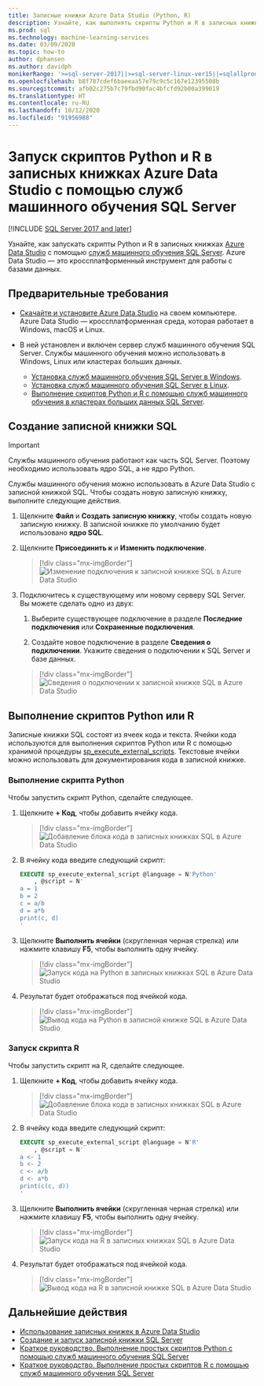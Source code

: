 ```yaml
---
title: Записные книжки Azure Data Studio (Python, R)
description: Узнайте, как выполнять скрипты Python и R в записных книжках Azure Data Studio с помощью служб машинного обучения SQL Server.
ms.prod: sql
ms.technology: machine-learning-services
ms.date: 03/09/2020
ms.topic: how-to
author: dphansen
ms.author: davidph
monikerRange: '>=sql-server-2017||>=sql-server-linux-ver15||=sqlallproducts-allversions'
ms.openlocfilehash: b8f787cdef6baeeaa57e79c9c5c167e12395508b
ms.sourcegitcommit: afb02c275b7c79fbd90fac4bfcfd92b00a399019
ms.translationtype: HT
ms.contentlocale: ru-RU
ms.lasthandoff: 10/12/2020
ms.locfileid: "91956988"
---
```

# <a name="run-python-and-r-scripts-in-azure-data-studio-notebooks-with-sql-server-machine-learning-services"></a>Запуск скриптов Python и R в записных книжках Azure Data Studio с помощью служб машинного обучения SQL Server
[!INCLUDE [SQL Server 2017 and later](../../includes/applies-to-version/sqlserver2017.md)]

Узнайте, как запускать скрипты Python и R в записных книжках [Azure Data Studio](../../azure-data-studio/what-is.md) с помощью [служб машинного обучения SQL Server](../sql-server-machine-learning-services.md). Azure Data Studio — это кроссплатформенный инструмент для работы с базами данных.

## <a name="prerequisites"></a>Предварительные требования

- [Скачайте и установите Azure Data Studio](../../azure-data-studio/download-azure-data-studio.md) на своем компьютере. Azure Data Studio — кроссплатформенная среда, которая работает в Windows, macOS и Linux.

- В ней установлен и включен сервер служб машинного обучения SQL Server. Службы машинного обучения можно использовать в Windows, Linux или кластерах больших данных.

  - [Установка служб машинного обучения SQL Server в Windows](sql-machine-learning-services-windows-install.md).
  - [Установка служб машинного обучения SQL Server в Linux](../../linux/sql-server-linux-setup-machine-learning.md).
  - [Выполнение скриптов Python и R с помощью служб машинного обучения в кластерах больших данных SQL Server](../../big-data-cluster/machine-learning-services.md).

## <a name="create-a-sql-notebook"></a>Создание записной книжки SQL

> [!IMPORTANT]
> Службы машинного обучения работают как часть SQL Server. Поэтому необходимо использовать ядро SQL, а не ядро Python.

Службы машинного обучения можно использовать в Azure Data Studio с записной книжкой SQL. Чтобы создать новую записную книжку, выполните следующие действия.

1. Щелкните **Файл** и **Создать записную книжку**, чтобы создать новую записную книжку. В записной книжке по умолчанию будет использовано **ядро SQL**.

1. Щелкните **Присоединить к** и **Изменить подключение**. 

    > [!div class="mx-imgBorder"]
    > ![Изменение подключения к записной книжке SQL в Azure Data Studio](media/ads-attach-to-connection.png)
    
1. Подключитесь к существующему или новому серверу SQL Server. Вы можете сделать одно из двух:

    1. Выберите существующее подключение в разделе **Последние подключения** или **Сохраненные подключения**.

    1. Создайте новое подключение в разделе **Сведения о подключении**. Укажите сведения о подключении к SQL Server и базе данных.

    > [!div class="mx-imgBorder"]
    > ![Сведения о подключении к записной книжке SQL в Azure Data Studio](media/ads-connection-details.png)  

## <a name="run-python-or-r-scripts"></a>Выполнение скриптов Python или R

Записные книжки SQL состоят из ячеек кода и текста. Ячейки кода используются для выполнения скриптов Python или R с помощью хранимой процедуры [sp_execute_external_scripts](../../relational-databases/system-stored-procedures/sp-execute-external-script-transact-sql.md). Текстовые ячейки можно использовать для документирования кода в записной книжке.

### <a name="run-a-python-script"></a>Выполнение скрипта Python

Чтобы запустить скрипт Python, сделайте следующее.

1. Щелкните **+ Код**, чтобы добавить ячейку кода.

    > [!div class="mx-imgBorder"]
    > ![Добавление блока кода в записных книжках SQL в Azure Data Studio](media/ads-add-code.png)  

1. В ячейку кода введите следующий скрипт:

    ```sql
    EXECUTE sp_execute_external_script @language = N'Python'
        , @script = N'
    a = 1
    b = 2
    c = a/b
    d = a*b
    print(c, d)
    '
    ```

1. Щелкните **Выполнить ячейки** (скругленная черная стрелка) или нажмите клавишу **F5**, чтобы выполнить одну ячейку.

    > [!div class="mx-imgBorder"]
    > ![Запуск кода на Python в записных книжках SQL в Azure Data Studio](media/ads-run-python.png)  

1. Результат будет отображаться под ячейкой кода.

    > [!div class="mx-imgBorder"]
    > ![Вывод кода на Python в записной книжке SQL в Azure Data Studio](media/ads-run-python-output.png)  

### <a name="run-an-r-script"></a>Запуск скрипта R

Чтобы запустить скрипт на R, сделайте следующее.

1. Щелкните **+ Код**, чтобы добавить ячейку кода.

    > [!div class="mx-imgBorder"]
    > ![Добавление блока кода в записных книжках SQL в Azure Data Studio](media/ads-add-code.png)  

1. В ячейку кода введите следующий скрипт:

    ```sql
    EXECUTE sp_execute_external_script @language = N'R'
        , @script = N'
    a <- 1
    b <- 2
    c <- a/b
    d <- a*b
    print(c(c, d))
    '
    ```

1. Щелкните **Выполнить ячейки** (скругленная черная стрелка) или нажмите клавишу **F5**, чтобы выполнить одну ячейку.

    > [!div class="mx-imgBorder"]
    > ![Запуск кода на R в записных книжках SQL в Azure Data Studio](media/ads-run-r.png)  

1. Результат будет отображаться под ячейкой кода.

    > [!div class="mx-imgBorder"]
    > ![Вывод кода на R в записной книжке SQL в Azure Data Studio](media/ads-run-r-output.png)  

## <a name="next-steps"></a>Дальнейшие действия

- [Использование записных книжек в Azure Data Studio](../../azure-data-studio/notebooks/notebooks-guidance.md)
- [Создание и запуск записной книжки SQL Server](../../azure-data-studio/notebooks/notebooks-sql-kernel.md)
- [Краткое руководство. Выполнение простых скриптов Python с помощью служб машинного обучения SQL Server](../tutorials/quickstart-python-create-script.md)
- [Краткое руководство. Выполнение простых скриптов R с помощью служб машинного обучения SQL Server](../tutorials/quickstart-r-create-script.md)